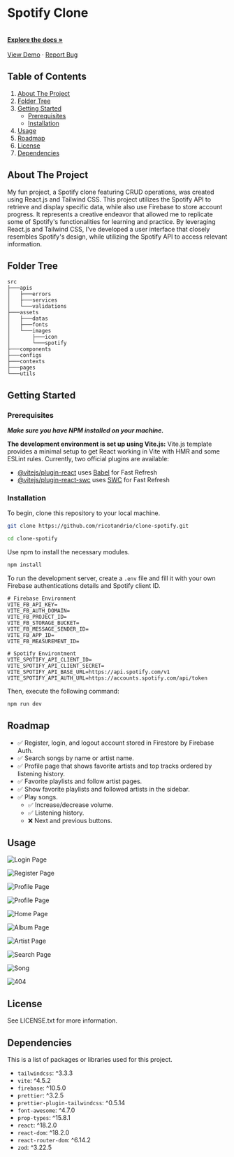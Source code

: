 # Spotify Clone

<!-- readme header  -->
<div align="center">
  <p align="left">
    <br />
    <a href="https://github.com/ricotandrio/clone-spotify/blob/master/README.md"><strong>Explore the docs »</strong></a>
    <br />
    <br />
    <a href="https://clone-spotify-deployment.netlify.app">View Demo</a>
    ·
    <a href="https://github.com/ricotandrio/clone-spotify/issues">Report Bug</a>
  </p>
</div>

<!-- table of contents  -->
## Table of Contents
<ol>
  <li>
    <a href="#about-the-project">About The Project</a>
  </li>
  <li>
    <a href="#folder-tree">Folder Tree</a>
  </li>
  <li>
    <a href="#getting-started">Getting Started</a>
    <ul>
      <li><a href="#prerequisites">Prerequisites</a></li>
      <li><a href="#installation">Installation</a></li>
    </ul>
  </li>
  <li><a href="#usage">Usage</a></li>
  <li><a href="#roadmap">Roadmap</a></li>
  <li><a href="#license">License</a></li>
  <li><a href="#dependencies">Dependencies</a></li>
</ol>

## About The Project

My fun project, a Spotify clone featuring CRUD operations, was created using React.js and Tailwind CSS. This project utilizes the Spotify API to retrieve and display specific data, while also use Firebase to store account progress. It represents a creative endeavor that allowed me to replicate some of Spotify's functionalities for learning and practice. By leveraging React.js and Tailwind CSS, I've developed a user interface that closely resembles Spotify's design, while utilizing the Spotify API to access relevant information.

## Folder Tree
```
src
├───apis
│   ├───errors
│   ├───services
│   └───validations
├───assets
│   ├───datas
│   ├───fonts
│   └───images
│       ├───icon
│       └───spotify
├───components
├───configs
├───contexts
├───pages
└───utils
```

## Getting Started

### Prerequisites

***Make sure you have NPM installed on your machine.***


**The development environment is set up using Vite.js:**
Vite.js template provides a minimal setup to get React working in Vite with HMR and some ESLint rules. Currently, two official plugins are available:

- [@vitejs/plugin-react](https://github.com/vitejs/vite-plugin-react/blob/main/packages/plugin-react/README.md) uses [Babel](https://babeljs.io/) for Fast Refresh
- [@vitejs/plugin-react-swc](https://github.com/vitejs/vite-plugin-react-swc) uses [SWC](https://swc.rs/) for Fast Refresh

### Installation
To begin, clone this repository to your local machine.

```bash
git clone https://github.com/ricotandrio/clone-spotify.git

cd clone-spotify
```

Use npm to install the necessary modules.
```bash
npm install
```

To run the development server, create a `.env` file and fill it with your own Firebase authentications details and Spotify client ID. 
```.env
# Firebase Environment
VITE_FB_API_KEY=
VITE_FB_AUTH_DOMAIN=
VITE_FB_PROJECT_ID=
VITE_FB_STORAGE_BUCKET=
VITE_FB_MESSAGE_SENDER_ID=
VITE_FB_APP_ID=
VITE_FB_MEASUREMENT_ID=

# Spotify Environtment
VITE_SPOTIFY_API_CLIENT_ID=
VITE_SPOTIFY_API_CLIENT_SECRET=
VITE_SPOTIFY_API_BASE_URL=https://api.spotify.com/v1
VITE_SPOTIFY_API_AUTH_URL=https://accounts.spotify.com/api/token
```

Then, execute the following command:

```bash
npm run dev
```

## Roadmap

- ✅ Register, login, and logout account stored in Firestore by Firebase Auth.
- ✅ Search songs by name or artist name.
- ✅ Profile page that shows favorite artists and top tracks ordered by listening history.
- ✅ Favorite playlists and follow artist pages.
- ✅ Show favorite playlists and followed artists in the sidebar.
- ✅ Play songs.
    - ✅ Increase/decrease volume.
    - ✅ Listening history.
    - ❌ Next and previous buttons.

## Usage

![Login Page](./docs/images/login.png)

![Register Page](./docs/images/register.png)

![Profile Page](./docs/images/profile1.png)

![Profile Page](./docs/images/profile2.png)

![Home Page](./docs/images/home.png)

![Album Page](./docs/images/album.png)

![Artist Page](./docs/images/artist.png)

![Search Page](./docs/images/search.png)

![Song](./docs/images/song.png)

![404](./docs/images/404.png)


## License

See LICENSE.txt for more information.


## Dependencies

This is a list of packages or libraries used for this project.

* `tailwindcss`: ^3.3.3
* `vite`: ^4.5.2
* `firebase`: ^10.5.0
* `prettier`: ^3.2.5
* `prettier-plugin-tailwindcss`: ^0.5.14
* `font-awesome`: ^4.7.0
* `prop-types`: ^15.8.1
* `react`: ^18.2.0
* `react-dom`: ^18.2.0
* `react-router-dom`: ^6.14.2
* `zod`: ^3.22.5
